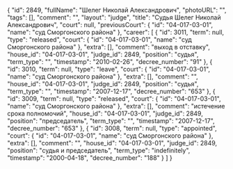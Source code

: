 {
    "id": 2849,
    "fullName": "Шелег Николай Александрович",
    "photoURL": "",
    "tags": [],
    "comment": "",
    "layout": "judge",
    "title": "Судья Шелег Николай Александрович",
    "court": null,
    "previousCourt": {
        "id": "04-017-03-01",
        "name": "суд Сморгонского района"
    },
    "career": [
        {
            "id": 3011,
            "term": null,
            "type": "released",
            "court": {
                "id": "04-017-03-01",
                "name": "суд Сморгонского района"
            },
            "extra": [],
            "comment": "выход в отставку",
            "house_id": "04-017-03-01",
            "judge_id": 2849,
            "position": "судья",
            "term_type": "",
            "timestamp": "2010-02-26",
            "decree_number": "91"
        },
        {
            "id": 3010,
            "term": null,
            "type": "leave",
            "court": {
                "id": "04-017-03-01",
                "name": "суд Сморгонского района"
            },
            "extra": [],
            "comment": "",
            "house_id": "04-017-03-01",
            "judge_id": 2849,
            "position": "судья",
            "term_type": "",
            "timestamp": "2007-12-17",
            "decree_number": "653"
        },
        {
            "id": 3009,
            "term": null,
            "type": "released",
            "court": {
                "id": "04-017-03-01",
                "name": "суд Сморгонского района"
            },
            "extra": [],
            "comment": "истечение срока полномочий",
            "house_id": "04-017-03-01",
            "judge_id": 2849,
            "position": "председатель",
            "term_type": "",
            "timestamp": "2007-12-17",
            "decree_number": "653"
        },
        {
            "id": 3008,
            "term": null,
            "type": "appointed",
            "court": {
                "id": "04-017-03-01",
                "name": "суд Сморгонского района"
            },
            "extra": [],
            "comment": "",
            "house_id": "04-017-03-01",
            "judge_id": 2849,
            "position": "судья и председатель",
            "term_type": "indefinitely",
            "timestamp": "2000-04-18",
            "decree_number": "188"
        }
    ]
}